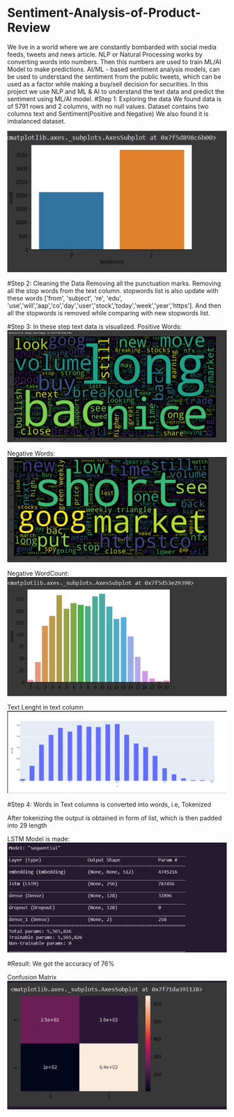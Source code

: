 # Sentiment-Analysis-of-Product-Review
We live in a world where we are constantly bombarded with social media feeds, tweets and news article.
NLP or Natural Processing works by converting words into numbers. Then this numbers are used to train ML/AI Model to make predictions.
AI/ML - based sentiment analysis models, can be used to understand the sentiment from the public tweets, which can be used as a factor while making a buy/sell decision for securities.
In this project we use NLP and ML & AI to understand the text data and predict the sentiment using ML/AI model.
#Step 1: Exploring the data
We found data is of 5791 rows and 2 columns, with no null values.
Dataset contains two columns text and Sentiment(Positive and Negative)
We also found it is imbalanced dataset.


![alt text](https://github.com/ashg1998/Sentiment-Analysis-of-Product-Review/blob/main/images/sentiments.JPG)

#Step 2: Cleaning the Data
Removing all the punctuation marks.
Removing all the stop words from the text column.
stopwords list is also update with these words ['from', 'subject', 're', 'edu', 'use','will','aap','co','day','user','stock','today','week','year','https']. And then all
the stopwords is removed  while comparing with new stopwords list.
 
 #Step 3: In these step  text data is visualized.
 Positive Words:
![alt text](https://github.com/ashg1998/Sentiment-Analysis-of-Product-Review/blob/main/images/positive_wordcloud.jpg)

Negative Words:
![alt text](https://github.com/ashg1998/Sentiment-Analysis-of-Product-Review/blob/main/images/negative.jpg)

Negative WordCount:
![alt text](https://github.com/ashg1998/Sentiment-Analysis-of-Product-Review/blob/main/images/negative_wordcount.jpg)


Text Lenght in text column
![alt text](https://github.com/ashg1998/Sentiment-Analysis-of-Product-Review/blob/main/images/average_wordcount.jpg)

#Step 4: 
Words in Text columns is converted into words, i.e, Tokenized


After tokenizing the output is obtained in form of list, which is then padded into 29 length


LSTM Model is made:
![alt text](https://github.com/ashg1998/Sentiment-Analysis-of-Product-Review/blob/main/images/model_summary.jpg)

#Result:
We got the accuracy of 76%


Confusion Matrix
![alt text](https://github.com/ashg1998/Sentiment-Analysis-of-Product-Review/blob/main/images/confusion_matrix.jpg)



 
